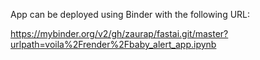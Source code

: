 App can be deployed using Binder with the following URL:

https://mybinder.org/v2/gh/zaurap/fastai.git/master?urlpath=voila%2Frender%2Fbaby_alert_app.ipynb
